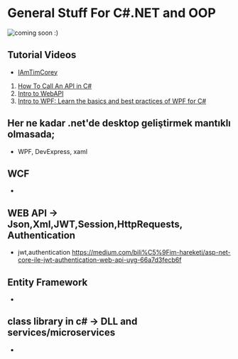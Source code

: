 # General Stuff For C#.NET and OOP

![coming soon :) ](https://www.pngitem.com/pimgs/m/513-5132765_work-in-progress-logo-png-transparent-png.png)

## Tutorial Videos
* [IAmTimCorey](https://www.youtube.com/user/IAmTimCorey/playlists)
1. [How To Call An API in C# ](https://www.youtube.com/watch?v=aWePkE2ReGw)
2. [Intro to WebAPI](https://www.youtube.com/watch?v=vN9NRqv7xmY)
3. [Intro to WPF: Learn the basics and best practices of WPF for C#](https://www.youtube.com/watch?v=gSfMNjWNoX0&list=PLLWMQd6PeGY3QEHCmCWaUKNhmFFdIDxE8&index=1)


## Her ne kadar .net'de desktop geliştirmek mantıklı olmasada;
* WPF, DevExpress, xaml

## WCF
* 

## WEB API -> Json,Xml,JWT,Session,HttpRequests, Authentication 
* jwt,authentication https://medium.com/bili%C5%9Fim-hareketi/asp-net-core-ile-jwt-authentication-web-api-uyg-66a7d3fecb6f

## Entity Framework
*

## class library in c# -> DLL and services/microservices
*
